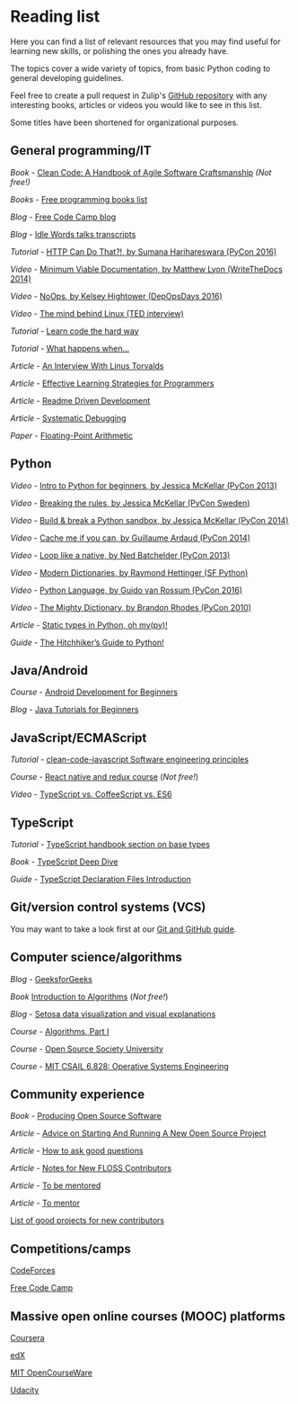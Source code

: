 # Reading list

Here you can find a list of relevant resources that you may find useful for
learning new skills, or polishing the ones you already have.

The topics cover a wide variety of topics, from basic Python coding to
general developing guidelines.

Feel free to create a pull request in Zulip's [GitHub repository](https://github.com/zulip/zulip/) with any interesting books, articles or
videos you would like to see in this list.

Some titles have been shortened for organizational purposes.

## General programming/IT

_Book_ - [Clean Code: A Handbook of Agile Software Craftsmanship](https://www.amazon.com/Clean-Code-Handbook-Software-Craftsmanship/dp/0132350882) _(Not free!)_

_Books_ - [Free programming books list](https://github.com/vhf/free-programming-books)

_Blog_ - [Free Code Camp blog](https://medium.freecodecamp.com)

_Blog_ - [Idle Words talks transcripts](https://idlewords.com/talks)

_Tutorial_ - [HTTP Can Do That?!, by Sumana Harihareswara (PyCon 2016)](https://youtu.be/HsLrXt2l-kg)

_Video_ - [Minimum Viable Documentation, by Matthew Lyon (WriteTheDocs 2014)](https://youtu.be/bEZcodengwk)

_Video_ - [NoOps, by Kelsey Hightower (DepOpsDays 2016)](https://youtu.be/ajT90pC3ris)

_Video_ - [The mind behind Linux (TED interview)](https://youtu.be/o8NPllzkFhE)

_Tutorial_ - [Learn code the hard way](https://learncodethehardway.org)

_Tutorial_ - [What happens when...](https://github.com/alex/what-happens-when)

_Article_ - [An Interview With Linus Torvalds](https://techcrunch.com/2012/04/19/an-interview-with-millenium-technology-prize-finalist-linus-torvalds)

_Article_ - [Effective Learning Strategies for Programmers](https://akaptur.com/blog/2015/10/10/effective-learning-strategies-for-programmers/)

_Article_ - [Readme Driven Development](https://tom.preston-werner.com/2010/08/23/readme-driven-development.html)

_Article_ - [Systematic Debugging](https://akaptur.com/blog/2013/07/24/systematic-debugging)

_Paper_ - [Floating-Point Arithmetic](https://docs.oracle.com/cd/E19957-01/806-3568/ncg_goldberg.html)

## Python

_Video_ - [Intro to Python for beginners, by Jessica McKellar (PyCon 2013)](https://youtu.be/rkx5_MRAV3A)

_Video_ - [Breaking the rules, by Jessica McKellar (PyCon Sweden)](https://youtu.be/C0fnHhY9UOc)

_Video_ - [Build & break a Python sandbox, by Jessica McKellar (PyCon 2014)](https://pyvideo.org/pycon-us-2014/building-and-breaking-a-python-sandbox.html)

_Video_ - [Cache me if you can, by Guillaume Ardaud (PyCon 2014)](https://pyvideo.org/pycon-us-2014/cache-me-if-you-can-memcached-caching-patterns.html)

_Video_ - [Loop like a native, by Ned Batchelder (PyCon 2013)](https://youtu.be/EnSu9hHGq5o)

_Video_ - [Modern Dictionaries, by Raymond Hettinger (SF Python)](https://youtu.be/p33CVV29OG8)

_Video_ - [Python Language, by Guido van Rossum (PyCon 2016)](https://youtu.be/YgtL4S7Hrwo)

_Video_ - [The Mighty Dictionary, by Brandon Rhodes (PyCon 2010)](https://pyvideo.org/pycon-us-2010/the-mighty-dictionary-55.html)

_Article_ - [Static types in Python, oh my(py)!](https://blog.zulip.org/2016/10/13/static-types-in-python-oh-mypy)

_Guide_ - [The Hitchhiker’s Guide to Python!](https://docs.python-guide.org/)

## Java/Android

_Course_ - [Android Development for Beginners](https://www.udacity.com/course/android-development-for-beginners--ud837)

_Blog_ - [Java Tutorials for Beginners](https://www.geeksforgeeks.org/java/)

## JavaScript/ECMAScript

_Tutorial_ - [clean-code-javascript Software engineering principles](https://github.com/ryanmcdermott/clean-code-javascript)

_Course_ - [React native and redux course](https://www.udemy.com/course/the-complete-react-native-and-redux-course/) (_Not free!_)

_Video_ - [TypeScript vs. CoffeeScript vs. ES6](https://www.youtube.com/watch?v=Ae4h9GC9cCg)

## TypeScript

_Tutorial_ - [TypeScript handbook section on base types](https://www.typescriptlang.org/docs/handbook/basic-types.html)

_Book_ - [TypeScript Deep Dive](https://basarat.gitbooks.io/typescript/)

_Guide_ - [TypeScript Declaration Files Introduction](https://www.typescriptlang.org/docs/handbook/declaration-files/introduction.html)

## Git/version control systems (VCS)

You may want to take a look first at our [Git and GitHub guide](../git/index.md).

## Computer science/algorithms

_Blog_ - [GeeksforGeeks](https://www.geeksforgeeks.org)

_Book_ [Introduction to Algorithms](https://mitpress.mit.edu/books/introduction-algorithms) (_Not free!_)

_Blog_ - [Setosa data visualization and visual explanations](https://setosa.io)

_Course_ - [Algorithms, Part I](https://www.coursera.org/learn/algorithms-part1)

_Course_ - [Open Source Society University](https://ossu.firebaseapp.com)

_Course_ - [MIT CSAIL 6.828: Operative Systems Engineering](https://pdos.csail.mit.edu/6.828/2016)

## Community experience

_Book_ - [Producing Open Source Software](https://producingoss.com/en/)

_Article_ - [Advice on Starting And Running A New Open Source Project](https://www.harihareswara.net/sumana/2016/08/04/1)

_Article_ - [How to ask good questions](https://jvns.ca/blog/good-questions)

_Article_ - [Notes for New FLOSS Contributors](https://www.harihareswara.net/sumana/2016/10/12/0)

_Article_ - [To be mentored](https://trueskawka.github.io/zulip/outreachy/blog/2017/01/02/to-be-mentored.html)

_Article_ - [To mentor](https://trueskawka.github.io/zulip/outreachy/gci/blog/2017/01/03/to-mentor.html)

[List of good projects for new contributors](https://github.com/MunGell/awesome-for-beginners)

## Competitions/camps

[CodeForces](https://codeforces.com)

[Free Code Camp](https://www.freecodecamp.com)

## Massive open online courses (MOOC) platforms

[Coursera](https://www.coursera.org)

[edX](https://www.edx.org)

[MIT OpenCourseWare](https://ocw.mit.edu)

[Udacity](https://www.udacity.com)
